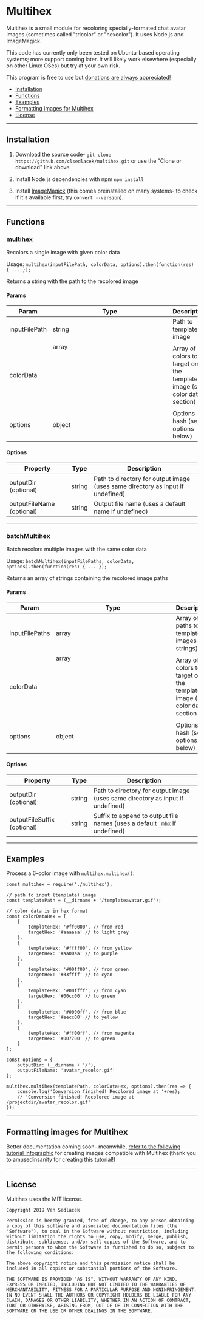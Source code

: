 # Multihex

Multihex is a small module for recoloring specially-formated chat avatar images (sometimes called "tricolor" or "hexcolor"). It uses Node.js and ImageMagick.

This code has currently only been tested on Ubuntu-based operating systems; more support coming later. It will likely work elsewhere (especially on other Linux OSes) but try at your own risk.

This program is free to use but [donations are always appreciated!](https://ko-fi.com/nventous)

* [Installation](#installation)
* [Functions](#functions)
* [Examples](#examples)
* [Formatting images for Multihex](#formatting-images-for-multihex)
* [License](#license)

---

## Installation

1. Download the source code- `git clone https://github.com/clsedlacek/multihex.git` or use the "Clone or download" link above.

2. Install Node.js dependencies with npm `npm install`

3. Install [ImageMagick](https://imagemagick.org/index.php) (this comes preinstalled on many systems- to check if it's available first, try `convert --version`).

---

## Functions

### multihex

Recolors a single image with given color data

Usage: `multihex(inputFilePath, colorData, options).then(function(res) { ... });`

Returns a string with the path to the recolored image

#### Params

| Param | Type | Description |
| ----- | ---- | ----------- |
| inputFilePath | string | Path to template image |
| colorData | array<object> | Array of colors to target on the template image (see color data section) |
| options | object | Options hash (see options below) |

#### Options

| Property | Type | Description |
| -------- | ---- | ----------- |
| outputDir (optional) | string | Path to directory for output image (uses same directory as input if undefined) |
| outputFileName (optional) | string | Output file name (uses a default name if undefined) |

---

### batchMultihex

Batch recolors multiple images with the same color data

Usage: `batchMultihex(inputFilePaths, colorData, options).then(function(res) { ... });`

Returns an array of strings containing the recolored image paths

#### Params

| Param | Type | Description |
| ----- | ---- | ----------- |
| inputFilePaths | array<string> | Array of paths to template images (as strings) |
| colorData | array<object> | Array of colors to target on the template image (see color data section |
| options | object | Options hash (see options below) |

#### Options

| Property | Type | Description |
| -------- | ---- | ----------- |
| outputDir (optional) | string | Path to directory for output image (uses same directory as input if undefined) |
| outputFileSuffix (optional) | string | Suffix to append to output file names (uses a default `_mhx` if undefined) |

---

## Examples

Process a 6-color image with `multihex.multihex()`:

```
const multihex = require('./multihex');

// path to input (template) image
const templatePath = (__dirname + '/templateavatar.gif');

// color data is in hex format
const colorDataHex = [
	{
		templateHex: '#ff0000', // from red
		targetHex: '#aaaaaa' // to light grey
	},
	{
		templateHex: '#ffff00', // from yellow
		targetHex: '#aa00aa' // to purple
	},
	{
		templateHex: '#00ff00', // from green
		targetHex: '#33ffff' // to cyan
	},
	{
		templateHex: '#00ffff', // from cyan
		targetHex: '#00cc00' // to green
	},
	{
		templateHex: '#0000ff', // from blue
		targetHex: '#eecc00' // to yellow
	},
	{
		templateHex: '#ff00ff', // from magenta
		targetHex: '#007700' // to green
	}
];

const options = {
	outputDir: (__dirname + '/'),
	outputFileName: 'avatar_recolor.gif'
};

multihex.multihex(templatePath, colorDataHex, options).then(res => {
	console.log('Conversion finished! Recolored image at '+res);
	// 'Conversion finished! Recolored image at /projectdir/avatar_recolor.gif'
});

```

---

## Formatting images for Multihex

Better documentation coming soon- meanwhile, [refer to the following tutorial infographic](https://www.deviantart.com/amusedinsanity/art/Tricolor-Hexacolor-Pose-Tutorial-for-CS4-206687253) for creating images compatible with Multihex (thank you to amusedinsanity for creating this tutorial!)

---

## License

Multihex uses the MIT license.

```
Copyright 2019 Ven Sedlacek

Permission is hereby granted, free of charge, to any person obtaining a copy of this software and associated documentation files (the "Software"), to deal in the Software without restriction, including without limitation the rights to use, copy, modify, merge, publish, distribute, sublicense, and/or sell copies of the Software, and to permit persons to whom the Software is furnished to do so, subject to the following conditions:

The above copyright notice and this permission notice shall be included in all copies or substantial portions of the Software.

THE SOFTWARE IS PROVIDED "AS IS", WITHOUT WARRANTY OF ANY KIND, EXPRESS OR IMPLIED, INCLUDING BUT NOT LIMITED TO THE WARRANTIES OF MERCHANTABILITY, FITNESS FOR A PARTICULAR PURPOSE AND NONINFRINGEMENT. IN NO EVENT SHALL THE AUTHORS OR COPYRIGHT HOLDERS BE LIABLE FOR ANY CLAIM, DAMAGES OR OTHER LIABILITY, WHETHER IN AN ACTION OF CONTRACT, TORT OR OTHERWISE, ARISING FROM, OUT OF OR IN CONNECTION WITH THE SOFTWARE OR THE USE OR OTHER DEALINGS IN THE SOFTWARE.
```
